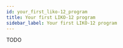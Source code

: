 ```yaml
---
id: your_first_liko-12_program
title: Your first LIKO-12 program
sidebar_label: Your first LIKO-12 program
---
```


TODO
